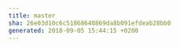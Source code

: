 ```yaml
---
title: master
sha: 26e03d10c6c51868640869da8b091efdeab28bb0
generated: 2018-09-05 15:44:15 +0200
---
```

